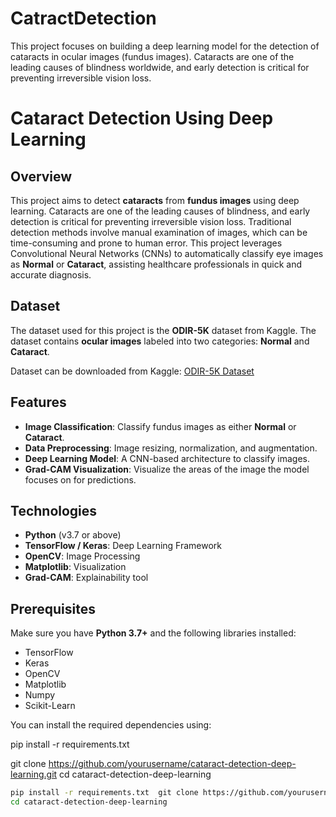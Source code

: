 # CatractDetection
This project focuses on building a deep learning model for the detection of cataracts in ocular images (fundus images). Cataracts are one of the leading causes of blindness worldwide, and early detection is critical for preventing irreversible vision loss. 


# Cataract Detection Using Deep Learning

## Overview
This project aims to detect **cataracts** from **fundus images** using deep learning. Cataracts are one of the leading causes of blindness, and early detection is critical for preventing irreversible vision loss. Traditional detection methods involve manual examination of images, which can be time-consuming and prone to human error. This project leverages Convolutional Neural Networks (CNNs) to automatically classify eye images as **Normal** or **Cataract**, assisting healthcare professionals in quick and accurate diagnosis.

## Dataset
The dataset used for this project is the **ODIR-5K** dataset from Kaggle. The dataset contains **ocular images** labeled into two categories: **Normal** and **Cataract**.

Dataset can be downloaded from Kaggle:
[ODIR-5K Dataset](https://www.kaggle.com/datasets)

## Features
- **Image Classification**: Classify fundus images as either **Normal** or **Cataract**.
- **Data Preprocessing**: Image resizing, normalization, and augmentation.
- **Deep Learning Model**: A CNN-based architecture to classify images.
- **Grad-CAM Visualization**: Visualize the areas of the image the model focuses on for predictions.

## Technologies
- **Python** (v3.7 or above)
- **TensorFlow / Keras**: Deep Learning Framework
- **OpenCV**: Image Processing
- **Matplotlib**: Visualization
- **Grad-CAM**: Explainability tool

## Prerequisites
Make sure you have **Python 3.7+** and the following libraries installed:

- TensorFlow
- Keras
- OpenCV
- Matplotlib
- Numpy
- Scikit-Learn

You can install the required dependencies using:

pip install -r requirements.txt

git clone https://github.com/yourusername/cataract-detection-deep-learning.git
cd cataract-detection-deep-learning

```bash
pip install -r requirements.txt  git clone https://github.com/yourusername/cataract-detection-deep-learning.git
cd cataract-detection-deep-learning

